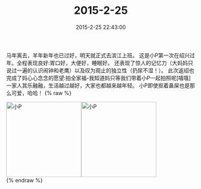 ﻿---
title: 2015-2-25
date: 2015-2-25 22:43:00
tags:
categories: 妈妈
---
马年离去，羊年新年也已过好，明天就正式去滨江上班。
这是小P第一次在绍兴过年。全程表现良好:胃口好，大便好，睡眠好。
还表现了惊人的记忆力（大妈妈只说过一遍的认识闹钟和老鹰）以及叹为观止的独立性（扔尿不湿！）。
此次返绍也完成了妈心心念念的愿望:拍全家福-我知道妈只等我们带着小P一起拍照呢[嘻嘻]
一家人其乐融融，生活越过越好，大家也都越来越年轻。
小P即使抠着鼻屎也是那么可爱，哈哈！
{% raw %}
<div style="width:500 px">
<div style="float:left; width:100 px"><img src="/images/微信图片_20171011082841.jpg" width="200" alt="小P"></div>
<div style="float:left; width:100 px"><img src="/images/微信图片_20171011082858.jpg" width="200" alt="小P"></div>
<div style="clear:both"></div>
</div>
{% endraw %}